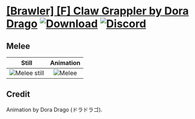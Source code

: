 # [\[Brawler\] \[F\] Claw Grappler by Dora Drago](./) [![Download](https://img.shields.io/badge/Download--red?style=social&logo=github)](https://minhaskamal.github.io/DownGit/#/home?url=https://github.com/Klokinator/FE-Repo/tree/main/Battle%20Animations%2FInfantry%20-%20(Unarmed)%20Brawlers%2C%20Fistfighters%2F%5BBrawler%5D%20%5BF%5D%20Claw%20Grappler%20by%20Dora%20Drago%2F8.%20Melee) [![Discord](https://img.shields.io/badge/Discord--blue?style=social&logo=discord)](https://discord.gg/C7VNGnyTPA)

## Melee

| Still | Animation |
| :---: | :-------: |
| ![Melee still](./Melee_000.png) | ![Melee](./Melee.gif) |

## Credit

Animation by Dora Drago (ドラドラゴ).
